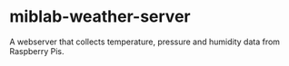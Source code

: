 # miblab-weather-server
A webserver that collects temperature, pressure and humidity data from Raspberry Pis.
